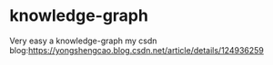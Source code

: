 # knowledge-graph
Very easy a knowledge-graph
my csdn blog:https://yongshengcao.blog.csdn.net/article/details/124936259
